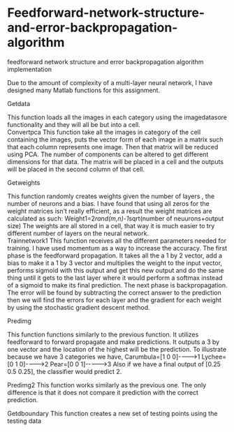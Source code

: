 # Feedforward-network-structure-and-error-backpropagation-algorithm
feedforward network structure and error backpropagation algorithm implementation

Due to the amount of complexity of a multi-layer neural network, I have designed many Matlab functions for this assignment. 


Getdata 

This function loads all the images in each category using the imagedatasore functionality and they will all be but into a cell.  
Convertpca 
This function take all the images in category of the cell containing the images, puts the vector form of each image in a matrix such that each column represents one image. Then that matrix will be reduced using PCA. The number of components can be altered to get different dimensions for that data. The matrix will be placed in a cell and the outputs will be placed in the second column of that cell.  



Getweights 

This function randomly creates weights given the number of layers , the number of neurons and a bias. I have found that using all zeros for the weight matrices isn’t really efficient, as a result the weight matrices are calculated as such: 
   Weight1=2*rand(m,n)-1*sqrt(number of neuurons+output size) 
The weights are all stored in a cell, that way it is much easier to try different number of layers on the neural network.  
Trainnetwork1 
This function receives all the different parameters needed for training. I have used momentum as a way to increase the accuracy. The first phase is the feedforward propagation. It takes all the a 1 by 2 vector, add a bias to make it a 1 by 3 vector and multiplies the weight to the input vector, performs sigmoid with this output and get this new output and do the same thing until it gets to the last layer where it would perform a softmax instead of a sigmoid to make its final prediction. The next phase is backpropagation. The error will be found by subtracting the correct answer to the prediction then we will find the errors for each layer and the gradient for each weight by using the stochastic gradient descent method.  
 
 
 
 
Predimg 

This function functions similarly to the previous function. It utilizes feedforward to forward propagate and make predictions. It outputs a 3 by one vector and the location of the highest will be the prediction. 
To illustrate because we have 3 categories we have, 
Carumbula=[1 0 0]---->1 
Lychee=[0 1 0]---->2 
Pear=[0 0 1]----->3 
Also if we have a final output of [0.25 0.5 0.25], the classifier would predict 2. 
 
 
 
 
Predimg2 
This function works similarly as the previous one. The only difference is that it does not compare it prediction with the correct prediction. 
 
 
 
 
Getdboundary 
This function creates a new set of testing points using the testing data

